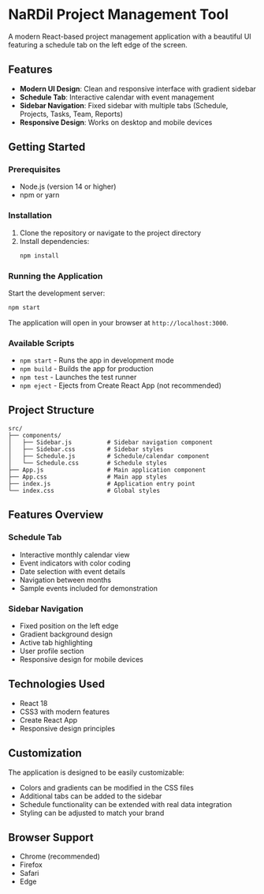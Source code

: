 # NaRDil Project Management Tool

A modern React-based project management application with a beautiful UI featuring a schedule tab on the left edge of the screen.

## Features

- **Modern UI Design**: Clean and responsive interface with gradient sidebar
- **Schedule Tab**: Interactive calendar with event management
- **Sidebar Navigation**: Fixed sidebar with multiple tabs (Schedule, Projects, Tasks, Team, Reports)
- **Responsive Design**: Works on desktop and mobile devices

## Getting Started

### Prerequisites

- Node.js (version 14 or higher)
- npm or yarn

### Installation

1. Clone the repository or navigate to the project directory
2. Install dependencies:
   ```bash
   npm install
   ```

### Running the Application

Start the development server:
```bash
npm start
```

The application will open in your browser at `http://localhost:3000`.

### Available Scripts

- `npm start` - Runs the app in development mode
- `npm build` - Builds the app for production
- `npm test` - Launches the test runner
- `npm eject` - Ejects from Create React App (not recommended)

## Project Structure

```
src/
├── components/
│   ├── Sidebar.js          # Sidebar navigation component
│   ├── Sidebar.css         # Sidebar styles
│   ├── Schedule.js         # Schedule/calendar component
│   └── Schedule.css        # Schedule styles
├── App.js                  # Main application component
├── App.css                 # Main app styles
├── index.js                # Application entry point
└── index.css               # Global styles
```

## Features Overview

### Schedule Tab
- Interactive monthly calendar view
- Event indicators with color coding
- Date selection with event details
- Navigation between months
- Sample events included for demonstration

### Sidebar Navigation
- Fixed position on the left edge
- Gradient background design
- Active tab highlighting
- User profile section
- Responsive design for mobile devices

## Technologies Used

- React 18
- CSS3 with modern features
- Create React App
- Responsive design principles

## Customization

The application is designed to be easily customizable:

- Colors and gradients can be modified in the CSS files
- Additional tabs can be added to the sidebar
- Schedule functionality can be extended with real data integration
- Styling can be adjusted to match your brand

## Browser Support

- Chrome (recommended)
- Firefox
- Safari
- Edge 